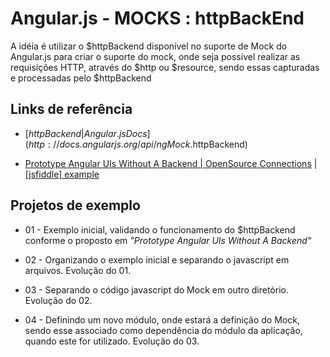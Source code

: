 # Angular.js - MOCKS : httpBackEnd

A idéia é utilizar o $httpBackend disponível no suporte de Mock do Angular.js para criar o suporte do mock, onde seja possível realizar as requisições HTTP, através do $http ou $resource, sendo essas capturadas e processadas pelo $httpBackend


## Links de referência

* [$httpBackend | Angular.js Docs](http://docs.angularjs.org/api/ngMock.$httpBackend)

* [Prototype Angular UIs Without A Backend | OpenSource Connections](http://www.opensourceconnections.com/2013/09/16/prototype-angular-uis-without-a-backend/) | [[jsfiddle] example](http://jsfiddle.net/softwaredoug/pCMCQ/9/)


## Projetos de exemplo

* 01 - Exemplo inicial, validando o funcionamento do $httpBackend conforme o proposto em _"Prototype Angular UIs Without A Backend"_

* 02 - Organizando o exemplo inicial e separando o javascript em arquivos. Evolução do 01.

* 03 - Separando o código javascript do Mock em outro diretório. Evolução do 02.

* 04 - Definindo um novo módulo, onde estará a definição do Mock, sendo esse associado como dependência do módulo da aplicação, quando este for utilizado. Evolução do 03.